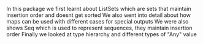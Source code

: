 In this package we first learnt about ListSets which are sets that maintain insertion order and doesnt get sorted
We also went into detail about how maps can be used with different cases for special outputs
We were also shows Seq which is used to represent sequences, they maintain insertion order
Finally we looked at type hierarchy and different types of "Any" value

